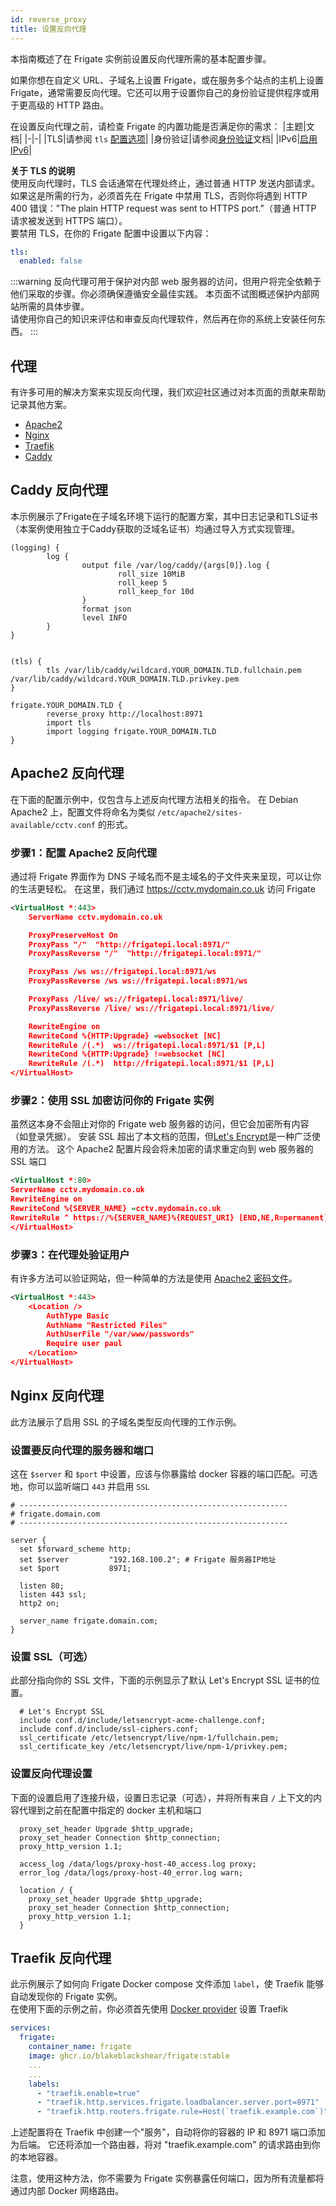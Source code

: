 ```yaml
---
id: reverse_proxy
title: 设置反向代理
---
```


本指南概述了在 Frigate 实例前设置反向代理所需的基本配置步骤。

如果你想在自定义 URL、子域名上设置 Frigate，或在服务多个站点的主机上设置 Frigate，通常需要反向代理。它还可以用于设置你自己的身份验证提供程序或用于更高级的 HTTP 路由。

在设置反向代理之前，请检查 Frigate 的内置功能是否满足你的需求：
|主题|文档|
|-|-|
|TLS|请参阅 `tls` [配置选项](../configuration/tls.md)|
|身份验证|请参阅[身份验证](../configuration/authentication.md)文档|
|IPv6|[启用 IPv6](../configuration/advanced.md#启用ipv6)|

**关于 TLS 的说明**  
使用反向代理时，TLS 会话通常在代理处终止，通过普通 HTTP 发送内部请求。如果这是所需的行为，必须首先在 Frigate 中禁用 TLS，否则你将遇到 HTTP 400 错误："The plain HTTP request was sent to HTTPS port."（普通 HTTP 请求被发送到 HTTPS 端口）。  
要禁用 TLS，在你的 Frigate 配置中设置以下内容：
```yml
tls:
  enabled: false
```

:::warning
反向代理可用于保护对内部 web 服务器的访问，但用户将完全依赖于他们采取的步骤。你必须确保遵循安全最佳实践。
本页面不试图概述保护内部网站所需的具体步骤。  
请使用你自己的知识来评估和审查反向代理软件，然后再在你的系统上安装任何东西。
:::

## 代理

有许多可用的解决方案来实现反向代理，我们欢迎社区通过对本页面的贡献来帮助记录其他方案。

* [Apache2](#apache2-反向代理)
* [Nginx](#nginx-反向代理)
* [Traefik](#traefik-反向代理)
* [Caddy](#caddy-reverse-proxy)

## Caddy 反向代理

本示例展示了Frigate在子域名环境下运行的配置方案，其中日志记录和TLS证书（本案例使用独立于Caddy获取的泛域名证书）均通过导入方式实现管理。

```caddy
(logging) {
        log {
                output file /var/log/caddy/{args[0]}.log {
                        roll_size 10MiB
                        roll_keep 5
                        roll_keep_for 10d
                }
                format json
                level INFO
        }
}


(tls) {
        tls /var/lib/caddy/wildcard.YOUR_DOMAIN.TLD.fullchain.pem /var/lib/caddy/wildcard.YOUR_DOMAIN.TLD.privkey.pem
}

frigate.YOUR_DOMAIN.TLD {
        reverse_proxy http://localhost:8971 
        import tls
        import logging frigate.YOUR_DOMAIN.TLD
}

```


## Apache2 反向代理

在下面的配置示例中，仅包含与上述反向代理方法相关的指令。
在 Debian Apache2 上，配置文件将命名为类似 `/etc/apache2/sites-available/cctv.conf` 的形式。

### 步骤1：配置 Apache2 反向代理

通过将 Frigate 界面作为 DNS 子域名而不是主域名的子文件夹来呈现，可以让你的生活更轻松。
在这里，我们通过 https://cctv.mydomain.co.uk 访问 Frigate

```xml
<VirtualHost *:443>
    ServerName cctv.mydomain.co.uk

    ProxyPreserveHost On
    ProxyPass "/"  "http://frigatepi.local:8971/"
    ProxyPassReverse "/"  "http://frigatepi.local:8971/"

    ProxyPass /ws ws://frigatepi.local:8971/ws
    ProxyPassReverse /ws ws://frigatepi.local:8971/ws

    ProxyPass /live/ ws://frigatepi.local:8971/live/
    ProxyPassReverse /live/ ws://frigatepi.local:8971/live/

    RewriteEngine on
    RewriteCond %{HTTP:Upgrade} =websocket [NC]
    RewriteRule /(.*)  ws://frigatepi.local:8971/$1 [P,L]
    RewriteCond %{HTTP:Upgrade} !=websocket [NC]
    RewriteRule /(.*)  http://frigatepi.local:8971/$1 [P,L]
</VirtualHost>
```

### 步骤2：使用 SSL 加密访问你的 Frigate 实例

虽然这本身不会阻止对你的 Frigate web 服务器的访问，但它会加密所有内容（如登录凭据）。
安装 SSL 超出了本文档的范围，但[Let's Encrypt](https://letsencrypt.org/)是一种广泛使用的方法。
这个 Apache2 配置片段会将未加密的请求重定向到 web 服务器的 SSL 端口

```xml
<VirtualHost *:80>
ServerName cctv.mydomain.co.uk
RewriteEngine on
RewriteCond %{SERVER_NAME} =cctv.mydomain.co.uk
RewriteRule ^ https://%{SERVER_NAME}%{REQUEST_URI} [END,NE,R=permanent]
</VirtualHost>
```

### 步骤3：在代理处验证用户

有许多方法可以验证网站，但一种简单的方法是使用 [Apache2 密码文件](https://httpd.apache.org/docs/2.4/howto/auth.html)。

```xml
<VirtualHost *:443>
    <Location />
        AuthType Basic
        AuthName "Restricted Files"
        AuthUserFile "/var/www/passwords"
        Require user paul
    </Location>
</VirtualHost>
```

## Nginx 反向代理

此方法展示了启用 SSL 的子域名类型反向代理的工作示例。

### 设置要反向代理的服务器和端口

这在 `$server` 和 `$port` 中设置，应该与你暴露给 docker 容器的端口匹配。可选地，你可以监听端口 `443` 并启用 `SSL`

```
# ------------------------------------------------------------
# frigate.domain.com
# ------------------------------------------------------------

server {
  set $forward_scheme http;
  set $server         "192.168.100.2"; # Frigate 服务器IP地址
  set $port           8971;

  listen 80;
  listen 443 ssl;
  http2 on;

  server_name frigate.domain.com;
}
```

### 设置 SSL（可选）

此部分指向你的 SSL 文件，下面的示例显示了默认 Let's Encrypt SSL 证书的位置。

```
  # Let's Encrypt SSL
  include conf.d/include/letsencrypt-acme-challenge.conf;
  include conf.d/include/ssl-ciphers.conf;
  ssl_certificate /etc/letsencrypt/live/npm-1/fullchain.pem;
  ssl_certificate_key /etc/letsencrypt/live/npm-1/privkey.pem;
```

### 设置反向代理设置

下面的设置启用了连接升级，设置日志记录（可选），并将所有来自 `/` 上下文的内容代理到之前在配置中指定的 docker 主机和端口

```
  proxy_set_header Upgrade $http_upgrade;
  proxy_set_header Connection $http_connection;
  proxy_http_version 1.1;

  access_log /data/logs/proxy-host-40_access.log proxy;
  error_log /data/logs/proxy-host-40_error.log warn;

  location / {
    proxy_set_header Upgrade $http_upgrade;
    proxy_set_header Connection $http_connection;
    proxy_http_version 1.1;
  }

```

## Traefik 反向代理

此示例展示了如何向 Frigate Docker compose 文件添加 `label`，使 Traefik 能够自动发现你的 Frigate 实例。  
在使用下面的示例之前，你必须首先使用 [Docker provider](https://doc.traefik.io/traefik/providers/docker/) 设置 Traefik

```yml
services:
  frigate:
    container_name: frigate
    image: ghcr.io/blakeblackshear/frigate:stable
    ...
    ...
    labels:
      - "traefik.enable=true"
      - "traefik.http.services.frigate.loadbalancer.server.port=8971"
      - "traefik.http.routers.frigate.rule=Host(`traefik.example.com`)"
```

上述配置将在 Traefik 中创建一个"服务"，自动将你的容器的 IP 和 8971 端口添加为后端。
它还将添加一个路由器，将对 "traefik.example.com" 的请求路由到你的本地容器。

注意，使用这种方法，你不需要为 Frigate 实例暴露任何端口，因为所有流量都将通过内部 Docker 网络路由。